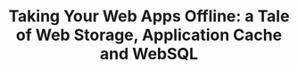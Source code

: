---
title: 'Taking Your Web Apps Offline: a Tale of Web Storage, Application Cache and WebSQL'
authors:
- shwetank-dixit
tags:
- TAG
- layout: article
---